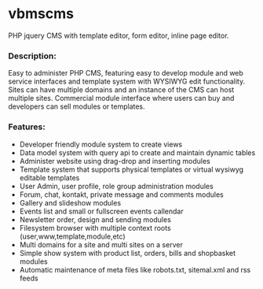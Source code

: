 # vbmscms #
PHP jquery CMS with template editor, form editor, inline page editor.

### Description: ###
Easy to administer PHP CMS, featuring easy to develop module and web service interfaces and template system with WYSIWYG edit functionality. Sites can have multiple domains and an instance of the CMS can host multiple sites. Commercial module interface where users can buy and developers can sell modules or templates.

### Features: ###
  * Developer friendly module system to create views
  * Data model system with query api to create and maintain dynamic tables
  * Administer website using drag-drop and inserting modules
  * Template system that supports physical templates or virtual wysiwyg editable templates
  * User Admin, user profile, role group administration modules
  * Forum, chat, kontakt, private message and comments modules
  * Gallery and slideshow modules
  * Events list and small or fullscreen events callendar
  * Newsletter order, design and sending modules
  * Filesystem browser with multiple context roots (user,www,template,module,etc)
  * Multi domains for a site and multi sites on a server
  * Simple show system with product list, orders, bills and shopbasket modules
  * Automatic maintenance of meta files like robots.txt, sitemal.xml and rss feeds